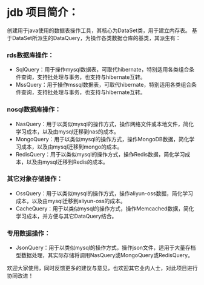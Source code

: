 # jdb 项目简介：
创建用于java使用的数据表操作工具，其核心为DataSet类，用于建立内存表。
基于DataSet所派生的DataQuery，为操作各类数据仓库的基类，其派生有：

### rds数据库操作：
* SqlQuery：用于操作mysql数据表，可取代hibernate，特别适用各类组合条件查询，支持批处理与事务，也支持与hibernate互转。
* MssQuery：用于操作mssql数据表，可取代hibernate，特别适用各类组合条件查询，支持批处理与事务，也支持与hibernate互转。

### nosql数据库操作：
* NasQuery：用于以类似mysql的操作方式，操作网络文件或本地文件，简化学习成本，以及由mysql迁移到nas的成本。
* MongoQuery：用于以类似mysql的操作方式，操作MongoDB数据，简化学习成本，以及由mysql迁移到mongo的成本。
* RedisQuery：用于以类似mysql的操作方式，操作Redis数据，简化学习成本，以及由mysql迁移到Redis的成本。

### 其它对象存储操作：
* OssQuery：用于以类似mysql的操作方式，操作aliyun-oss数据，简化学习成本，以及由mysql迁移到aliyun-oss的成本。
* CacheQuery：用于以类似mysql的操作方式，操作Memcached数据，简化学习成本，并方便与其它DataQuery结合。

### 专用数据操作：
* JsonQuery：用于以类似mysql的操作方式，操作json文件，适用于大量存档型数据处理，其实际存储将调用NasQuery或MongoQuery或RedisQuery。

欢迎大家使用，同时反馈更多的建议与意见，也欢迎其它业内人士，对此项目进行协同改进！

